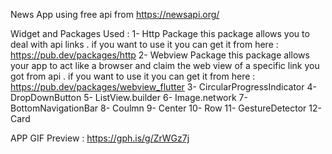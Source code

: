 News App using free api from https://newsapi.org/

Widget and Packages Used : 
1- Http Package 
this package allows you to deal with api links .
if you want to use it you can get it from here : https://pub.dev/packages/http
2- Webview Package 
this package allows your app to act like a browser and claim the web view of a specific link you got from api .
if you want to use it you can get it from here : https://pub.dev/packages/webview_flutter
3- CircularProgressIndicator 
4- DropDownButton
5- ListView.builder
6- Image.network
7- BottomNavigationBar
8- Coulmn
9- Center
10- Row 
11- GestureDetector
12- Card

APP GIF Preview :
https://gph.is/g/ZrWGz7j
